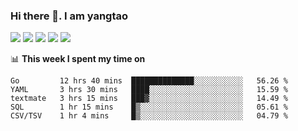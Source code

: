 ### Hi there 👋. I am yangtao 

<!-- **runtu666/runtu666** is a ✨ _special_ ✨ repository because its `README.md` (this file) appears on your GitHub profile. -->

![](https://github-profile-summary-cards.vercel.app/api/cards/profile-details?username=runtu666&theme=github)
![](https://github-profile-summary-cards.vercel.app/api/cards/repos-per-language?username=runtu666&theme=github)
![](https://github-profile-summary-cards.vercel.app/api/cards/most-commit-language?username=runtu666&theme=github)
![](https://github-profile-summary-cards.vercel.app/api/cards/stats?&username=runtu666&theme=github)
![](https://github-profile-summary-cards.vercel.app/api/cards/productive-time?username=runtu666&theme=github)

📊 **This week I spent my time on**
<!--START_SECTION:waka-->
```text
Go         12 hrs 40 mins  ██████████████░░░░░░░░░░░   56.26 % 
YAML       3 hrs 30 mins   ████░░░░░░░░░░░░░░░░░░░░░   15.59 % 
textmate   3 hrs 15 mins   ███▓░░░░░░░░░░░░░░░░░░░░░   14.49 % 
SQL        1 hr 15 mins    █▒░░░░░░░░░░░░░░░░░░░░░░░   05.61 % 
CSV/TSV    1 hr 4 mins     █▒░░░░░░░░░░░░░░░░░░░░░░░   04.79 % 
```
<!--END_SECTION:waka-->


[comment]: <> (Here are some ideas to get you started:)

[comment]: <> (- 🔭 I’m currently working on tal)

[comment]: <> (- 🌱 I’m currently learning devops)

[comment]: <> (- 👯 I’m looking to collaborate on ...)

[comment]: <> (- 🤔 I’m looking for help with ...)

[comment]: <> (- 💬 Ask me about ...)

[comment]: <> (- 📫 How to reach me: ...)

[comment]: <> (- 😄 Pronouns: ...)

[comment]: <> (- ⚡ Fun fact: ...)
